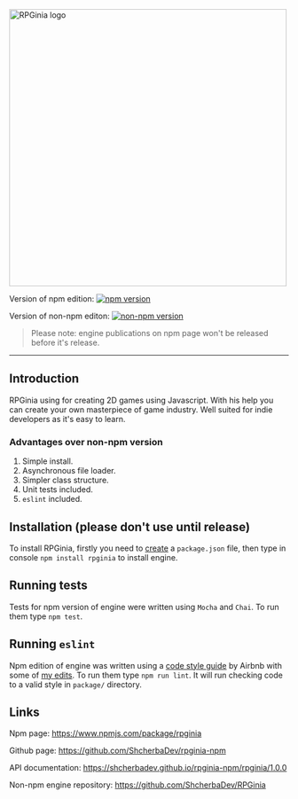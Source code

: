 <img src="https://camo.githubusercontent.com/b529c1ef9225dae56457d17f7a3069d61036c921/68747470733a2f2f73686368657262616465762e6769746875622e696f2f696d616765732f525047696e69612532306c6f676f25323066756c6c2e706e67" alt="RPGinia logo" data-canonical-src="https://shcherbadev.github.io/images/RPGinia%20logo%20full.png" width="500">

Version of npm edition: [![npm version](https://badge.fury.io/js/rpginia.svg)](https://www.npmjs.com/package/rpginia)

Version of non-npm editon: [![non-npm version](https://badge.fury.io/gh/ShcherbaDev%2FRPGinia.svg)](https://github.com/ShcherbaDev/RPGinia)

> Please note: engine publications on npm page won't be released before it's release.

---

## Introduction
RPGinia using for creating 2D games using Javascript. With his help you can create your own masterpiece of game industry. Well suited for indie developers as it's easy to learn.

### Advantages over non-npm version
1. Simple install.
2. Asynchronous file loader.
3. Simpler class structure.
4. Unit tests included.
5. `eslint` included.

## Installation (please don't use until release)
To install RPGinia, firstly you need to [create](https://docs.npmjs.com/creating-a-package-json-file) a `package.json` file, then type in console `npm install rpginia` to install engine.

## Running tests
Tests for npm version of engine were written using `Mocha` and `Chai`. To run them type `npm test`.

## Running `eslint`
Npm edition of engine was written using a [code style guide](https://github.com/airbnb/javascript) by Airbnb with some of [my edits](https://github.com/ShcherbaDev/rpginia-npm/blob/master/.eslintrc.json). To run them type `npm run lint`. It will run checking code to a valid style in `package/` directory.

## Links
Npm page: https://www.npmjs.com/package/rpginia

Github page: https://github.com/ShcherbaDev/rpginia-npm

API documentation: https://shcherbadev.github.io/rpginia-npm/rpginia/1.0.0

Non-npm engine repository: https://github.com/ShcherbaDev/RPGinia
